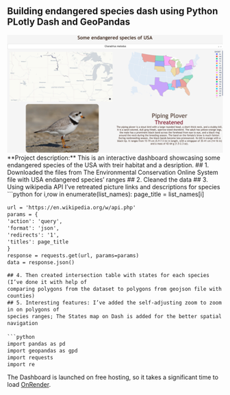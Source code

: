 ## Building endangered species dash using Python PLotly Dash and GeoPandas
<img src="images/dash_thumbnail.png?raw=true"/>
**Project description:** This is an interactive dashboard showcasing some endangered species of the USA with treir habitat and a desription.
## 1. Downloaded the files from The Environmental Conservation Online System file with USA endangered species’ ranges
## 2. Cleaned the data
## 3. Using wikipedia API I’ve retreated picture links and descriptions for species
```python
for i,row in enumerate(list_names):
    page_title = list_names[i]

    url = 'https://en.wikipedia.org/w/api.php'
    params = {
    'action': 'query',
    'format': 'json',
    'redirects': '1',
    'titles': page_title
    }
    response = requests.get(url, params=params)
    data = response.json()
```
## 4. Then created intersection table with states for each species (I’ve done it with help of
comparing polygons from the dataset to polygons from geojson file with counties)
## 5. Interesting features: I’ve added the self-adjusting zoom to zoom in on polygons of
species ranges; The States map on Dash is added for the better spatial navigation

```python
import pandas as pd
import geopandas as gpd
import requests
import re
```

The Dashboard is launched on free hosting, so it takes a significant time to load [OnRender](https://us-endangered-species-1.onrender.com).
